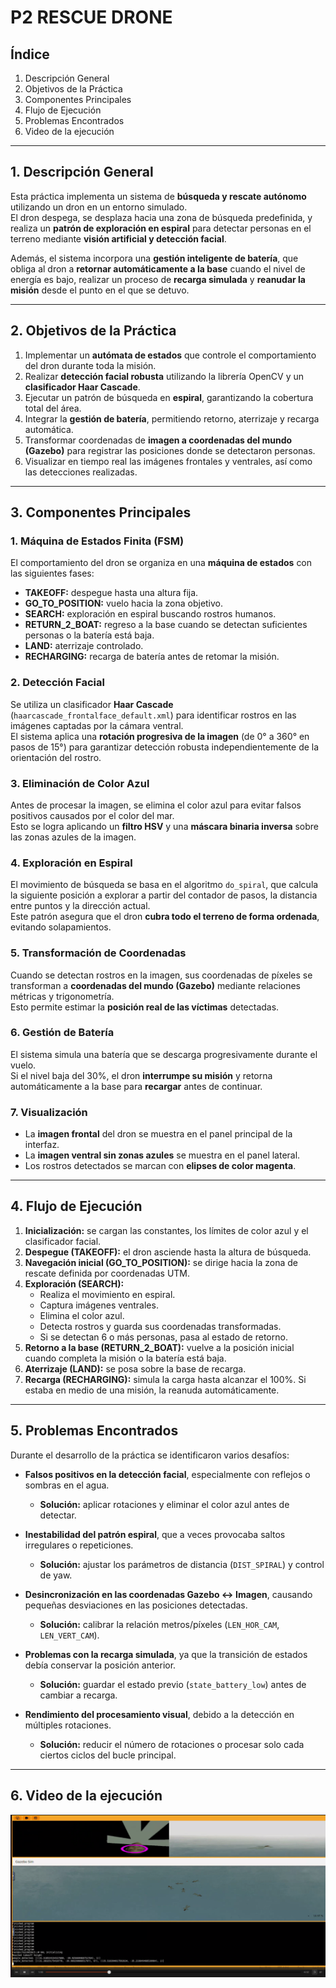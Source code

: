 # P2 RESCUE DRONE

## Índice
1. Descripción General  
2. Objetivos de la Práctica  
3. Componentes Principales  
4. Flujo de Ejecución  
5. Problemas Encontrados  
6. Video de la ejecución  

---

## 1. Descripción General

Esta práctica implementa un sistema de **búsqueda y rescate autónomo** utilizando un dron en un entorno simulado.  
El dron despega, se desplaza hacia una zona de búsqueda predefinida, y realiza un **patrón de exploración en espiral** para detectar personas en el terreno mediante **visión artificial y detección facial**.  

Además, el sistema incorpora una **gestión inteligente de batería**, que obliga al dron a **retornar automáticamente a la base** cuando el nivel de energía es bajo, realizar un proceso de **recarga simulada** y **reanudar la misión** desde el punto en el que se detuvo.  

---

## 2. Objetivos de la Práctica

1. Implementar un **autómata de estados** que controle el comportamiento del dron durante toda la misión.  
2. Realizar **detección facial robusta** utilizando la librería OpenCV y un **clasificador Haar Cascade**.  
3. Ejecutar un patrón de búsqueda en **espiral**, garantizando la cobertura total del área.  
4. Integrar la **gestión de batería**, permitiendo retorno, aterrizaje y recarga automática.  
5. Transformar coordenadas de **imagen a coordenadas del mundo (Gazebo)** para registrar las posiciones donde se detectaron personas.  
6. Visualizar en tiempo real las imágenes frontales y ventrales, así como las detecciones realizadas.  

---

## 3. Componentes Principales

### 1. Máquina de Estados Finita (FSM)
El comportamiento del dron se organiza en una **máquina de estados** con las siguientes fases:  

- **TAKEOFF:** despegue hasta una altura fija.  
- **GO_TO_POSITION:** vuelo hacia la zona objetivo.  
- **SEARCH:** exploración en espiral buscando rostros humanos.  
- **RETURN_2_BOAT:** regreso a la base cuando se detectan suficientes personas o la batería está baja.  
- **LAND:** aterrizaje controlado.  
- **RECHARGING:** recarga de batería antes de retomar la misión.  

### 2. Detección Facial  
Se utiliza un clasificador **Haar Cascade** (`haarcascade_frontalface_default.xml`) para identificar rostros en las imágenes captadas por la cámara ventral.  
El sistema aplica una **rotación progresiva de la imagen** (de 0° a 360° en pasos de 15°) para garantizar detección robusta independientemente de la orientación del rostro.

### 3. Eliminación de Color Azul  
Antes de procesar la imagen, se elimina el color azul para evitar falsos positivos causados por el color del mar.  
Esto se logra aplicando un **filtro HSV** y una **máscara binaria inversa** sobre las zonas azules de la imagen.  

### 4. Exploración en Espiral  
El movimiento de búsqueda se basa en el algoritmo `do_spiral`, que calcula la siguiente posición a explorar a partir del contador de pasos, la distancia entre puntos y la dirección actual.  
Este patrón asegura que el dron **cubra todo el terreno de forma ordenada**, evitando solapamientos.

### 5. Transformación de Coordenadas  
Cuando se detectan rostros en la imagen, sus coordenadas de píxeles se transforman a **coordenadas del mundo (Gazebo)** mediante relaciones métricas y trigonometría.  
Esto permite estimar la **posición real de las víctimas** detectadas.  

### 6. Gestión de Batería  
El sistema simula una batería que se descarga progresivamente durante el vuelo.  
Si el nivel baja del 30%, el dron **interrumpe su misión** y retorna automáticamente a la base para **recargar** antes de continuar.  

### 7. Visualización  
- La **imagen frontal** del dron se muestra en el panel principal de la interfaz.  
- La **imagen ventral sin zonas azules** se muestra en el panel lateral.  
- Los rostros detectados se marcan con **elipses de color magenta**.  

---

## 4. Flujo de Ejecución

1. **Inicialización:** se cargan las constantes, los límites de color azul y el clasificador facial.  
2. **Despegue (TAKEOFF):** el dron asciende hasta la altura de búsqueda.  
3. **Navegación inicial (GO_TO_POSITION):** se dirige hacia la zona de rescate definida por coordenadas UTM.  
4. **Exploración (SEARCH):**  
   - Realiza el movimiento en espiral.  
   - Captura imágenes ventrales.  
   - Elimina el color azul.  
   - Detecta rostros y guarda sus coordenadas transformadas.  
   - Si se detectan 6 o más personas, pasa al estado de retorno.  
5. **Retorno a la base (RETURN_2_BOAT):** vuelve a la posición inicial cuando completa la misión o la batería está baja.  
6. **Aterrizaje (LAND):** se posa sobre la base de recarga.  
7. **Recarga (RECHARGING):** simula la carga hasta alcanzar el 100%. Si estaba en medio de una misión, la reanuda automáticamente.  

---

## 5. Problemas Encontrados

Durante el desarrollo de la práctica se identificaron varios desafíos:

- **Falsos positivos en la detección facial**, especialmente con reflejos o sombras en el agua.  
  - **Solución:** aplicar rotaciones y eliminar el color azul antes de detectar.  

- **Inestabilidad del patrón espiral**, que a veces provocaba saltos irregulares o repeticiones.  
  - **Solución:** ajustar los parámetros de distancia (`DIST_SPIRAL`) y control de yaw.  

- **Desincronización en las coordenadas Gazebo ↔ Imagen**, causando pequeñas desviaciones en las posiciones detectadas.  
  - **Solución:** calibrar la relación metros/píxeles (`LEN_HOR_CAM`, `LEN_VERT_CAM`).  

- **Problemas con la recarga simulada**, ya que la transición de estados debía conservar la posición anterior.  
  - **Solución:** guardar el estado previo (`state_battery_low`) antes de cambiar a recarga.  

- **Rendimiento del procesamiento visual**, debido a la detección en múltiples rotaciones.  
  - **Solución:** reducir el número de rotaciones o procesar solo cada ciertos ciclos del bucle principal.  

---

## 6. Video de la ejecución

[![Ver video](https://github.com/marcosuse/robotica_de_servicio_2025/blob/main/p2_rescue_people/rescue.png)](https://urjc-my.sharepoint.com/:v:/g/personal/m_useros_2022_alumnos_urjc_es/EYTJUBE4g1pJv93l-LNOAeYBZuHwFXYdY0VC3lNGuiYOTQ?e=pUnuJB&nav=eyJyZWZlcnJhbEluZm8iOnsicmVmZXJyYWxBcHAiOiJTdHJlYW1XZWJBcHAiLCJyZWZlcnJhbFZpZXciOiJTaGFyZURpYWxvZy1MaW5rIiwicmVmZXJyYWxBcHBQbGF0Zm9ybSI6IldlYiIsInJlZmVycmFsTW9kZSI6InZpZXcifX0%3D)
